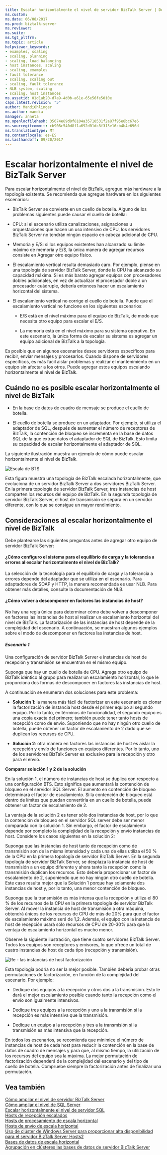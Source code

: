 ```yaml
---
title: Escalar horizontalmente el nivel de servidor BizTalk Server | Documentos de Microsoft
ms.custom: 
ms.date: 06/08/2017
ms.prod: biztalk-server
ms.reviewer: 
ms.suite: 
ms.tgt_pltfrm: 
ms.topic: article
helpviewer_keywords:
- examples, scaling
- scaling, planning
- scaling, load balancing
- host instances, scaling
- scaling, examples
- fault tolerance
- scaling, scaling out
- scaling, fault tolerance
- NLB system, scaling
- scaling, host instances
ms.assetid: 01d1ab20-d7a9-4d0b-a61e-65e56fe5010e
caps.latest.revision: "5"
author: MandiOhlinger
ms.author: mandia
manager: anneta
ms.openlocfilehash: 35674e89d8f8104a35718531f2a87f95e8bc67e6
ms.sourcegitcommit: cb908c540d8f1a692d01dc8f313e16cb4b4e696d
ms.translationtype: MT
ms.contentlocale: es-ES
ms.lasthandoff: 09/20/2017
---
```

# <a name="scaling-out-the-biztalk-server-tier"></a>Escalar horizontalmente el nivel de BizTalk Server
Para escalar horizontalmente el nivel de BizTalk, agregue más hardware a la topología existente. Se recomienda que agregue hardware en los siguientes escenarios:  
  
-   BizTalk Server se convierte en un cuello de botella. Alguno de los problemas siguientes puede causar el cuello de botella:  
  
-   CPU: si el escenario utiliza canalizaciones, asignaciones u orquestaciones que hacen un uso intensivo de CPU, los servidores BizTalk Server no tendrán ningún espacio en cabeza adicional de CPU.  
  
-   Memoria y E/S: si los equipos existentes han alcanzado su límite máximo de memoria y E/S, la única manera de agregar recursos consiste en Agregar otro equipo físico.  
  
-   El escalamiento vertical resulta demasiado caro. Por ejemplo, piense en una topología de servidor BizTalk Server, donde la CPU ha alcanzado su capacidad máxima. Si es más barato agregar equipos con procesadores dobles adicionales, en vez de actualizar el procesador doble a un procesador cuádruple, debería entonces hacer un escalamiento horizontal del sistema.  
  
-   El escalamiento vertical no corrige el cuello de botella. Puede que el escalamiento vertical no funcione en los siguientes escenarios:  
  
    -   E/S está en el nivel máximo para el equipo de BizTalk, de modo que necesita otro equipo para escalar el E/S.  
  
    -   La memoria está en el nivel máximo para su sistema operativo. En este escenario, la única forma de escalar su sistema es agregar un equipo adicional de BizTalk a la topología.  
  
 Es posible que en algunos escenarios desee servidores específicos para recibir, enviar mensajes y procesarlos. Cuando dispone de servidores específicos, es más fácil aislar problemas y realizar el mantenimiento en un equipo sin afectar a los otros. Puede agregar estos equipos escalando horizontalmente el nivel de BizTalk.  
  
## <a name="when-you-cant-scale-out-the-biztalk-tier"></a>Cuándo no es posible escalar horizontalmente el nivel de BizTalk  
  
-   En la base de datos de cuadro de mensaje se produce el cuello de botella.  
  
-   El cuello de botella se produce en un adaptador. Por ejemplo, si utiliza el adaptador de SQL, después de aumentar el número de receptores de BizTalk, la contención de bloqueo se incrementa en la base de datos SQL de la que extrae datos el adaptador de SQL de BizTalk. Esto limita su capacidad de escalar horizontalmente el adaptador de SQL.  
  
 La siguiente ilustración muestra un ejemplo de cómo puede escalar horizontalmente el nivel de BizTalk.  
  
 ![Escala de BTS](../core/media/scaleoutbts.gif "ScaleOutBTS")  
  
 Esta figura muestra una topología de BizTalk escalada horizontalmente, que evoluciona de un servidor BizTalk Server a dos servidores BizTalk Server. En la primera topología de servidor BizTalk Server, tres instancias de host comparten los recursos del equipo de BizTalk. En la segunda topología de servidor BizTalk Server, el host de transmisión se separa en un servidor diferente, con lo que se consigue un mayor rendimiento.  
  
## <a name="considerations-when-scaling-out-the-biztalk-tier"></a>Consideraciones al escalar horizontalmente el nivel de BizTalk  
 Debe plantearse las siguientes preguntas antes de agregar otro equipo de servidor BizTalk Server:  
  
#### <a name="how-do-i-configure-the-system-for-load-balancing-and-fault-tolerance-when-i-scale-out-the-biztalk-tier"></a>¿Cómo configuro el sistema para el equilibrio de carga y la tolerancia a errores al escalar horizontalmente el nivel de BizTalk?  
 La selección de la tecnología para el equilibrio de carga y la tolerancia a errores depende del adaptador que se utiliza en el escenario. Para adaptadores de SOAP y HTTP, la manera recomendada es usar NLB. Para obtener más detalles, consulte la documentación de NLB.  
  
#### <a name="how-do-i-refactor-the-host-instances"></a>¿Cómo volver a descomponer en factores las instancias de host?  
 No hay una regla única para determinar cómo debe volver a descomponer en factores las instancias de host al realizar un escalamiento horizontal del nivel de BizTalk. La factorización de las instancias de host depende de la complejidad del escenario. A continuación, se muestran algunos ejemplos sobre el modo de descomponer en factores las instancias de host.  
  
##### <a name="scenario-1"></a>Escenario 1  
 Una configuración de servidor BizTalk Server e instancias de host de recepción y transmisión se encuentran en el mismo equipo.  
  
 Suponga que hay un cuello de botella de CPU. Agrega otro equipo de BizTalk idéntico al grupo para realizar un escalamiento horizontal, lo que le proporciona dos formas de descomponer en factores las instancias de host.  
  
 A continuación se enumeran dos soluciones para este problema:  
  
-   **Solución 1**: la manera más fácil de factorizar en este escenario es clonar la factorización de instancia host desde el primer equipo al segundo equipo. Por lo tanto, en términos de funcionalidad, el segundo equipo es una copia exacta del primero; también puede tener tanto hosts de recepción como de envío. Suponiendo que no hay ningún otro cuello de botella, puede obtener un factor de escalamiento de 2 dado que se duplican los recursos de CPU.  
  
-   **Solución 2**: otra manera en factores las instancias de host es aislar la recepción y envío de funciones en equipos diferentes. Por lo tanto, uno de los servidores BizTalk Server es exclusivo para la recepción y otro para el envío.  
  
 **Comparar solución 1 y 2 de la solución**  
  
 En la solución 1, el número de instancias de host se duplica con respecto a una configuración BTS. Esto significa que aumentará la contención de bloqueo en el servidor SQL Server. El aumento en contención de bloqueo determinará el factor de escalamiento. Si la contención de bloqueo está dentro de límites que puedan convertirla en un cuello de botella, puede obtener un factor de escalamiento de 2.  
  
 La ventaja de la solución 2 es tener sólo dos instancias de host, por lo que la contención de bloqueo en el servidor SQL server debe ser menor comparada con la solución 1. Sin embargo, el factor de escalamiento depende por completo la complejidad de la recepción y envío instancias de host. Considere los casos siguientes en la solución 2:  
  
 Suponga que las instancias de host tanto de recepción como de transmisión son de la misma intensidad y cada una de ellas utiliza el 50 % de la CPU en la primera topología de servidor BizTalk Server. En la segunda topología de servidor BizTalk Server, se desplaza la instancia de host de transmisión a un equipo diferente y ahora tanto la recepción como la transmisión duplican los recursos. Esto debería proporcionar un factor de escalamiento de 2,  suponiendo que no hay ningún otro cuello de botella. Este caso resulta mejor que la Solución 1 porque hay solamente dos instancias de host y, por lo tanto, una menor contención de bloqueo.  
  
 Suponga que la transmisión es más intensa que la recepción y utiliza el 80 % de los recursos de la CPU en la primera topología de servidor BizTalk Server. Al mover la instancia de host de transmisión a otra máquina, obtendrá únicos de los recursos de CPU de más de 20% para que el factor de escalamiento máximo será de 1,2. Además, el equipo con la instancia de host de recepción usará sólo recursos de CPU de 20-30% para que la ventaja de escalamiento horizontal es mucho menor.  
  
 Observe la siguiente ilustración, que tiene cuatro servidores BizTalk Server. Todos los equipos son receptores y emisores, lo que ofrece un total de cuatro instancias de host de cada tipo (recepción y transmisión).  
  
 ![Re &#45; las instancias de host factorización](../core/media/refactoringhostinstances.gif "RefactoringHostinstances")  
  
 Esta topología podría no ser la mejor posible. También debería probar otras permutaciones de factorización, en función de la complejidad del escenario. Por ejemplo:  
  
-   Dedique dos equipos a la recepción y otros dos a la transmisión. Esto le dará el mejor escalamiento posible cuando tanto la recepción como el envío son igualmente intensivos.  
  
-   Dedique tres equipos a la recepción y uno a la transmisión si la recepción es más intensiva que la transmisión.  
  
-   Dedique un equipo a la recepción y tres a la transmisión si la transmisión es más intensiva que la recepción.  
  
 En todos los escenarios, se recomienda que minimice el número de instancias de host de cada host para reducir la contención en la base de datos de cuadro de mensajes y para que, al mismo tiempo, la utilización de los recursos del equipo sea la máxima. La mejor permutación de factorización dependerá de la complejidad del escenario y del tipo de cuello de botella. Compruebe siempre la factorización antes de finalizar una permutación.  
  
## <a name="see-also"></a>Vea también  
 [Cómo ampliar el nivel de servidor BizTalk Server](../core/scaling-up-the-biztalk-server-tier.md)   
 [Cómo ampliar el nivel de SQL Server](../core/scaling-up-the-sql-server-tier.md)   
 [Escalar horizontalmente el nivel de servidor SQL](../core/scaling-out-the-sql-server-tier.md)   
 [Hosts de recepción escalados](../core/scaled-out-receiving-hosts.md)   
 [Hosts de procesamiento de escala horizontal](../core/scaled-out-processing-hosts.md)   
 [Hosts de envío de escala horizontal](../core/scaled-out-sending-hosts.md)   
 [Uso de clúster de Windows Server para proporcionar alta disponibilidad para el servidor BizTalk Server Hosts2](../core/use-windows-cluster-to-provide-high-availability-for-biztalk-hosts.md)   
 [Bases de datos de escala horizontal](../core/scaled-out-databases.md)   
 [Agrupación en clústeres las bases de datos de servidor BizTalk Server](../core/clustering-the-biztalk-server-databases1.md)